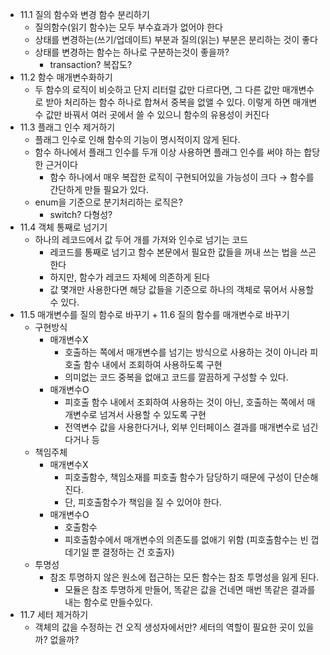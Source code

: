- 11.1 질의 함수와 변경 함수 분리하기
  - 질의함수(읽기 함수)는 모두 부수효과가 없어야 한다
  - 상태를 변경하는(쓰기/업데이트) 부분과 질의(읽는) 부분은 분리하는 것이 좋다
  - 상태를 변경하는 함수는 하나로 구분하는것이 좋을까?
    - transaction? 복잡도?
- 11.2 함수 매개변수화하기
  - 두 함수의 로직이 비슷하고 단지 리터럴 값만 다르다면, 그 다른 값만 매개변수로 받아 처리하는 함수 하나로 합쳐서 중복을 없앨 수 있다. 이렇게 하면 매개변수 값만 바꿔서 여러 곳에서 쓸 수 있으니 함수의 유용성이 커진다
- 11.3 플래그 인수 제거하기
  - 플래그 인수로 인해 함수의 기능이 명시적이지 않게 된다.
  - 함수 하나에서 플래그 인수를 두개 이상 사용하면 플래그 인수를 써야 하는 합당한 근거이다
    - 함수 하나에서 매우 복잡한 로직이 구현되어있을 가능성이 크다 → 함수를 간단하게 만들 필요가 있다.
  - enum을 기준으로 분기처리하는 로직은?
    - switch? 다형성?
- 11.4 객체 통째로 넘기기
  - 하나의 레코드에서 값 두어 개를 가져와 인수로 넘기는 코드
    - 레코드를 통째로 넘기고 함수 본문에서 필요한 값들을 꺼내 쓰는 법을 쓰곤 한다
    - 하지만, 함수가 레코드 자체에 의존하게 된다
    - 값 몇개만 사용한다면 해당 값들을 기준으로 하나의 객체로 묶어서 사용할 수 있다.
- 11.5 매개변수를 질의 함수로 바꾸기 + 11.6 질의 함수를 매개변수로 바꾸기
  - 구현방식
    - 매개변수X
      - 호출하는 쪽에서 매개변수를 넘기는 방식으로 사용하는 것이 아니라 피호출 함수 내에서 조회하여 사용하도록 구현
      - 의미없는 코드 중복을 없애고 코드를 깔끔하게 구성할 수 있다.
    - 매개변수O
      - 피호출 함수 내에서 조회하여 사용하는 것이 아닌, 호출하는 쪽에서 매개변수로 넘겨서 사용할 수 있도록 구현
      - 전역변수 값을 사용한다거나, 외부 인터페이스 결과를 매개변수로 넘긴다거나 등
  - 책임주체
    - 매개변수X
      - 피호출함수, 책임소재를 피호출 함수가 담당하기 때문에 구성이 단순해진다.
      - 단, 피호출함수가 책임을 질 수 있어야 한다.
    - 매개변수O
      - 호출함수
      - 피호출함수에서 매개변수의 의존도를 없애기 위함 (피호출함수는 빈 껍데기일 뿐 결정하는 건 호출자)
  - 투명성
    - 참조 투명하지 않은 원소에 접근하는 모든 함수는 참조 투명성을 잃게 된다.
      - 모듈은 참조 투명하게 만들어, 똑같은 값을 건네면 매번 똑같은 결과를 내는 함수로 만들수있다.
- 11.7 세터 제거하기
  - 객체의 값을 수정하는 건 오직 생성자에서만? 세터의 역할이 필요한 곳이 있을까? 없을까?
